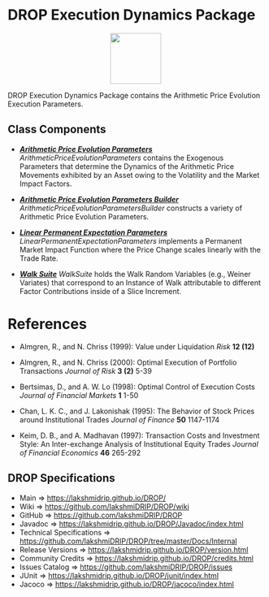 # DROP Execution Dynamics Package

<p align="center"><img src="https://github.com/lakshmiDRIP/DROP/blob/master/DRIP_Logo.gif?raw=true" width="100"></p>

DROP Execution Dynamics Package contains the Arithmetic Price Evolution Execution Parameters.

## Class Components

 * [***Arithmetic Price Evolution Parameters***](https://github.com/lakshmiDRIP/DROP/tree/master/src/main/java/org/drip/execution/dynamics/ArithmeticPriceEvolutionParameters.java)
 <i>ArithmeticPriceEvolutionParameters</i> contains the Exogenous Parameters that determine the Dynamics of
 the Arithmetic Price Movements exhibited by an Asset owing to the Volatility and the Market Impact Factors.

 * [***Arithmetic Price Evolution Parameters Builder***](https://github.com/lakshmiDRIP/DROP/tree/master/src/main/java/org/drip/execution/dynamics/ArithmeticPriceEvolutionParametersBuilder.java)
 <i>ArithmeticPriceEvolutionParametersBuilder</i> constructs a variety of Arithmetic Price Evolution
 Parameters.

 * [***Linear Permanent Expectation Parameters***](https://github.com/lakshmiDRIP/DROP/tree/master/src/main/java/org/drip/execution/dynamics/LinearPermanentExpectationParameters.java)
 <i>LinearPermanentExpectationParameters</i> implements a Permanent Market Impact Function where the Price
 Change scales linearly with the Trade Rate.

 * [***Walk Suite***](https://github.com/lakshmiDRIP/DROP/tree/master/src/main/java/org/drip/execution/dynamics/WalkSuite.java)
 <i>WalkSuite</i> holds the Walk Random Variables (e.g., Weiner Variates) that correspond to an Instance of
 Walk attributable to different Factor Contributions inside of a Slice Increment.


# References

 * Almgren, R., and N. Chriss (1999): Value under Liquidation <i>Risk</i> <b>12 (12)</b>

 * Almgren, R., and N. Chriss (2000): Optimal Execution of Portfolio Transactions <i>Journal of Risk</i> <b>3
 	(2)</b> 5-39

 * Bertsimas, D., and A. W. Lo (1998): Optimal Control of Execution Costs <i>Journal of Financial Markets</i>
 	<b>1</b> 1-50

 * Chan, L. K. C., and J. Lakonishak (1995): The Behavior of Stock Prices around Institutional Trades
 	<i>Journal of Finance</i> <b>50</b> 1147-1174

 * Keim, D. B., and A. Madhavan (1997): Transaction Costs and Investment Style: An Inter-exchange Analysis of
 	Institutional Equity Trades <i>Journal of Financial Economics</i> <b>46</b> 265-292


## DROP Specifications

 * Main                     => https://lakshmidrip.github.io/DROP/
 * Wiki                     => https://github.com/lakshmiDRIP/DROP/wiki
 * GitHub                   => https://github.com/lakshmiDRIP/DROP
 * Javadoc                  => https://lakshmidrip.github.io/DROP/Javadoc/index.html
 * Technical Specifications => https://github.com/lakshmiDRIP/DROP/tree/master/Docs/Internal
 * Release Versions         => https://lakshmidrip.github.io/DROP/version.html
 * Community Credits        => https://lakshmidrip.github.io/DROP/credits.html
 * Issues Catalog           => https://github.com/lakshmiDRIP/DROP/issues
 * JUnit                    => https://lakshmidrip.github.io/DROP/junit/index.html
 * Jacoco                   => https://lakshmidrip.github.io/DROP/jacoco/index.html
